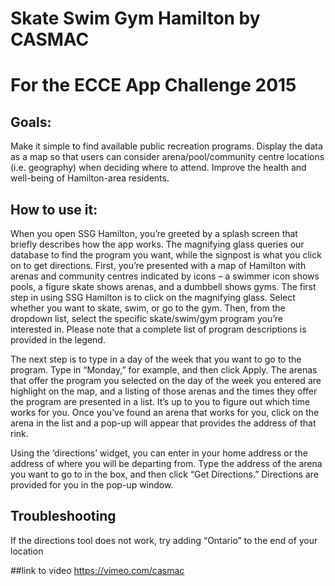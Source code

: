 Skate Swim Gym Hamilton by CASMAC
==================
For the ECCE App Challenge 2015
==================



## Goals:
Make it simple to find available public recreation programs.
Display the data as a map so that users can consider arena/pool/community centre locations (i.e. geography) when deciding where to attend.
Improve the health and well-being of Hamilton-area residents.

## How to use it:
When you open SSG Hamilton, you’re greeted by a splash screen that briefly describes how the app works. The magnifying glass queries our database to find the program you want, while the signpost is what you click on to get directions. First, you’re presented with a map of Hamilton with arenas and community centres indicated by icons – a swimmer icon shows pools, a figure skate shows arenas, and a dumbbell shows gyms. The first step in using SSG Hamilton is to click on the magnifying glass. Select whether you want to skate, swim, or go to the gym. Then, from the dropdown list, select the specific skate/swim/gym program you’re interested in. Please note that a complete list of program descriptions is provided in the legend. 

The next step is to type in a day of the week that you want to go to the program. Type in “Monday,” for example, and then click Apply. The arenas that offer the program you selected on the day of the week you entered are highlight on the map, and a listing of those arenas and the times they offer the program are presented in a list. It’s up to you to figure out which time works for you. Once you’ve found an arena that works for you, click on the arena in the list and a pop-up will appear that provides the address of that rink. 

Using the ‘directions’ widget, you can enter in your home address or the address of where you will be departing from. Type the address of the arena you want to go to in the box, and then click “Get Directions.” Directions are provided for you in the pop-up window. 

## Troubleshooting
If the directions tool does not work, try adding “Ontario” to the end of your location

##link to video
https://vimeo.com/casmac
